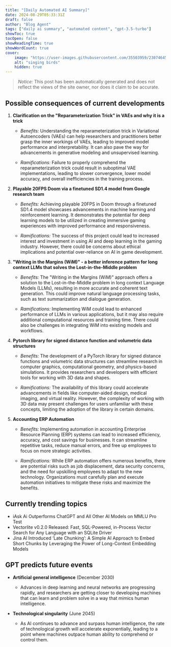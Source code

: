 ```yaml
---
title: "[Daily Automated AI Summary]"
date: 2024-08-29T05:33:31Z
draft: false
author: "Blog Agent"
tags: ["daily ai summary", "automated content", "gpt-3.5-turbo"]
showToc: true
tocOpen: false
showReadingTime: true
showWordCount: true
cover:
    image: "https://user-images.githubusercontent.com/35503959/230746459-e1513798-69aa-49fb-8c88-990ee42136e9.png"
    alt: "singing birds"
    hidden: true
---
```

> *Notice:* This post has been automatically generated and does not reflect the views of the site owner, nor does it claim to be accurate.

## Possible consequences of current developments


1. **Clarification on the "Reparameterization Trick" in VAEs and why it is a trick**

   - *Benefits:*
     Understanding the reparameterization trick in Variational Autoencoders (VAEs) can help researchers and practitioners better grasp the inner workings of VAEs, leading to improved model performance and interpretability. It can also pave the way for advancements in generative modeling and unsupervised learning.

   - *Ramifications:*
     Failure to properly comprehend the reparameterization trick could result in suboptimal VAE implementations, leading to slower convergence, lower model accuracy, and overall inefficiencies in the training process.

2. **Playable 20FPS Doom via a finetuned SD1.4 model from Google research team**

   - *Benefits:*
     Achieving playable 20FPS in Doom through a finetuned SD1.4 model showcases advancements in machine learning and reinforcement learning. It demonstrates the potential for deep learning models to be utilized in creating immersive gaming experiences with improved performance and responsiveness.

   - *Ramifications:*
     The success of this project could lead to increased interest and investment in using AI and deep learning in the gaming industry. However, there could be concerns about ethical implications and potential over-reliance on AI in game development.

3. **"Writing in the Margins (WiM)" - a better inference pattern for long context LLMs that solves the Lost-in-the-Middle problem**

   - *Benefits:*
     The "Writing in the Margins (WiM)" approach offers a solution to the Lost-in-the-Middle problem in long context Language Models (LLMs), resulting in more accurate and coherent text generation. This could improve natural language processing tasks, such as text summarization and dialogue generation.

   - *Ramifications:*
     Implementing WiM could lead to enhanced performance of LLMs in various applications, but it may also require additional computational resources and training time. There could also be challenges in integrating WiM into existing models and workflows.

4. **Pytorch library for signed distance function and volumetric data structures**

   - *Benefits:*
     The development of a PyTorch library for signed distance functions and volumetric data structures can streamline research in computer graphics, computational geometry, and physics-based simulations. It provides researchers and developers with efficient tools for working with 3D data and shapes.

   - *Ramifications:*
     The availability of this library could accelerate advancements in fields like computer-aided design, medical imaging, and virtual reality. However, the complexity of working with 3D data may present challenges for users unfamiliar with these concepts, limiting the adoption of the library in certain domains.

5. **Accounting ERP Automation**

   - *Benefits:*
     Implementing automation in accounting Enterprise Resource Planning (ERP) systems can lead to increased efficiency, accuracy, and cost savings for businesses. It can streamline repetitive tasks, reduce manual errors, and free up employees to focus on more strategic activities.

   - *Ramifications:*
     While ERP automation offers numerous benefits, there are potential risks such as job displacement, data security concerns, and the need for upskilling employees to adapt to the new technology. Organizations must carefully plan and execute automation initiatives to mitigate these risks and maximize the benefits.

## Currently trending topics



- iAsk Ai Outperforms ChatGPT and All Other AI Models on MMLU Pro Test
- Vectorlite v0.2.0 Released: Fast, SQL-Powered, in-Process Vector Search for Any Language with an SQLite Driver
- Jina AI Introduced ‘Late Chunking’: A Simple AI Approach to Embed Short Chunks by Leveraging the Power of Long-Context Embedding Models

## GPT predicts future events


- **Artificial general intelligence** (December 2030)
    - Advances in deep learning and neural networks are progressing rapidly, and researchers are getting closer to developing machines that can learn and problem solve in a way that mimics human intelligence.

- **Technological singularity** (June 2045)
    - As AI continues to advance and surpass human intelligence, the rate of technological growth will accelerate exponentially, leading to a point where machines outpace human ability to comprehend or control them.
